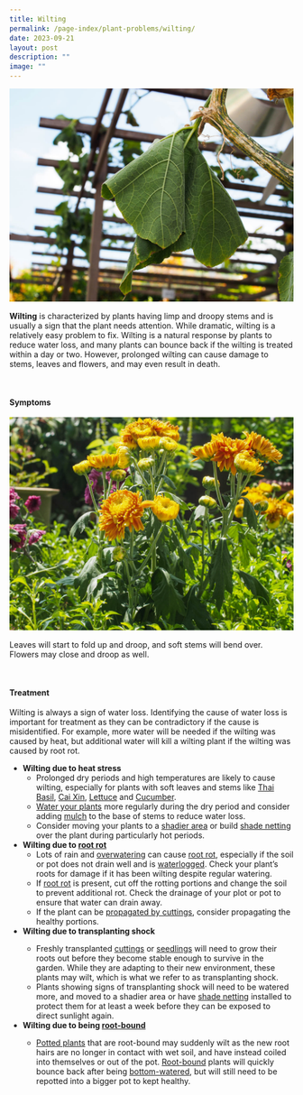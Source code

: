 ```yaml
---
title: Wilting
permalink: /page-index/plant-problems/wilting/
date: 2023-09-21
layout: post
description: ""
image: ""
---
```

<section>
	<img title="A pumpkin plant wilting in the heat. Photo by Jacqueline Chua." src="/images/Plant%20problems/Wilting_JacChua%20(2).jpg">
	<p><b>Wilting</b> is characterized by plants having limp and droopy stems and is usually a sign that the plant needs attention. While dramatic, wilting is a relatively easy problem to fix. Wilting is a natural response by plants to reduce water loss, and many plants can bounce back if the wilting is treated within a day or two. However, prolonged wilting can cause damage to stems, leaves and flowers, and may even result in death.</p>
	<br>
</section>

<section>
	<h4>Symptoms</h4> 
	<img title="A marigold wilting from prolonged heat stress. Photo by Jacqueline Chua." src="/images/Plant%20problems/Wilting_JacChua.jpg">
	<p>Leaves will start to fold up and droop, and soft stems will bend over. Flowers may close and droop as well.</p>
	<br>
</section>

<section>
	<h4>Treatment</h4>
	<p>Wilting is always a sign of water loss. Identifying the cause of water loss is important for treatment as they can be contradictory if the cause is misidentified. For example, more water will be needed if the wilting was caused by heat, but additional water will kill a wilting plant if the wilting was caused by root rot.</p>
  <ul>
	  <li><b>Wilting due to heat stress</b>
			<ul>
				<li>Prolonged dry periods and high temperatures are likely to cause wilting, especially for plants with soft leaves and stems like <a href="/page-index/edible-plants/thai-basil/">Thai Basil</a>, <a href="/page-index/edible-plants/cai-xin/">Cai Xin</a>, <a href="/page-index/edible-plants/lettuce/">Lettuce</a> and <a href="/page-index/edible-plants/cucumber/">Cucumber</a>.</li>
				<li><a href="/page-index/horticulture-techniques/watering/">Water your plants</a> more regularly during the dry period and consider adding <a href="/page-index/horticulture-techniques/mulching/">mulch</a> to the base of stems to reduce water loss.</li>
				<li>Consider moving your plants to a <a href="/page-index/horticulture-techniques/gauging-light/">shadier area</a> or build <a href="/page-index/hardscapes/netting/">shade netting</a> over the plant during particularly hot periods.</li>
			</ul></li>
  	<li><b>Wilting due to <a href="/page-index/plant-problems/root-rot/">root rot</a></b>
				<ul>
					<li>Lots of rain and <a href="/page-index/horticulture-techniques/watering/">overwatering</a> can cause <a href="/page-index/plant-problems/root-rot/">root rot</a>, especially if the soil or pot does not drain well and is <a href="/page-index/plant-problems/waterlogging/">waterlogged</a>. Check your plant’s roots for damage if it has been wilting despite regular watering.</li>
					<li>If <a href="/page-index/plant-problems/root-rot/">root rot</a> is present, cut off the rotting portions and change the soil to prevent additional rot. Check the drainage of your plot or pot to ensure that water can drain away. </li>
					<li>If the plant can be <a href="/page-index/horticulture-techniques/propagating-by-cuttings/">propagated by cuttings</a>, consider propagating the healthy portions. </li>
				</ul></li>
		<li><b>Wilting due to transplanting shock</b></li>
		<ul>
			<li>Freshly transplanted <a href="/page-index/horticulture-techniques/propagating-by-cuttings/">cuttings</a> or <a href="/page-index/horticulture-techniques/propagating-by-seed/">seedlings</a> will need to grow their roots out before they become stable enough to survive in the garden. While they are adapting to their new environment, these plants may wilt, which is what we refer to as transplanting shock.</li>
			<li>Plants showing signs of transplanting shock will need to be watered more, and moved to a shadier area or have <a href="/page-index/hardscapes/netting/">shade netting</a> installed to protect them for at least a week before they can be exposed to direct sunlight again. </li>
	</ul>
		<li><b>Wilting due to being <a href="/page-index/plant-problems/root-bound/">root-bound</a></b></li>
			<ul>
				<li><a href="/page-index/horticulture-techniques/planting-in-containers/">Potted plants</a> that are root-bound may suddenly wilt as the new root hairs are no longer in contact with wet soil, and have instead coiled into themselves or out of the pot. <a href="/page-index/plant-problems/root-bound/">Root-bound</a> plants will quickly bounce back after being <a href="/page-index/horticulture-techniques/bottom-watering/">bottom-watered</a>, but will still need to be repotted into a bigger pot to kept healthy.</li>
		</ul>
</ul></section>